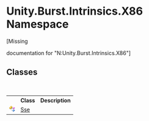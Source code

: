 # Unity.Burst.Intrinsics.X86 Namespace
 

\[Missing <summary> documentation for "N:Unity.Burst.Intrinsics.X86"\]


## Classes
&nbsp;<table><tr><th></th><th>Class</th><th>Description</th></tr><tr><td>![Public class](media/pubclass.gif "Public class")</td><td><a href="T_Unity_Burst_Intrinsics_X86_Sse">Sse</a></td><td /></tr></table>&nbsp;
